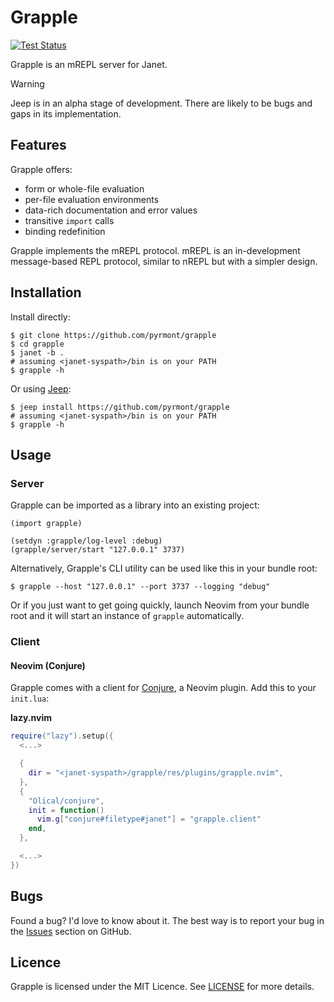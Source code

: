 # Grapple

[![Test Status][icon]][status]

[icon]: https://github.com/pyrmont/grapple/workflows/test/badge.svg
[status]: https://github.com/pyrmont/grapple/actions?query=workflow%3Atest

Grapple is an mREPL server for Janet.

> [!WARNING]
> Jeep is in an alpha stage of development. There are likely to be bugs and
> gaps in its implementation.

## Features

Grapple offers:

- form or whole-file evaluation
- per-file evaluation environments
- data-rich documentation and error values
- transitive `import` calls
- binding redefinition

Grapple implements the mREPL protocol. mREPL is an in-development message-based
REPL protocol, similar to nREPL but with a simpler design.

## Installation

Install directly:

```console
$ git clone https://github.com/pyrmont/grapple
$ cd grapple
$ janet -b .
# assuming <janet-syspath>/bin is on your PATH
$ grapple -h
```

Or using [Jeep][]:

```console
$ jeep install https://github.com/pyrmont/grapple
# assuming <janet-syspath>/bin is on your PATH
$ grapple -h
```

[Jeep]: https://github.com/pyrmont/grapple

## Usage

### Server

Grapple can be imported as a library into an existing project:

```janet
(import grapple)

(setdyn :grapple/log-level :debug)
(grapple/server/start "127.0.0.1" 3737)
```

Alternatively, Grapple's CLI utility can be used like this in your bundle
root:

```shell
$ grapple --host "127.0.0.1" --port 3737 --logging "debug"
```

Or if you just want to get going quickly, launch Neovim from your bundle root
and it will start an instance of `grapple` automatically.

### Client

#### Neovim (Conjure)

Grapple comes with a client for [Conjure][], a Neovim plugin. Add this to your
`init.lua`:

**lazy.nvim**

```lua
require("lazy").setup({
  <...>

  {
    dir = "<janet-syspath>/grapple/res/plugins/grapple.nvim",
  },
  {
    "Olical/conjure",
    init = function()
      vim.g["conjure#filetype#janet"] = "grapple.client"
    end,
  },

  <...>
})
```

[Conjure]: https://conjure.oli.me.uk

## Bugs

Found a bug? I'd love to know about it. The best way is to report your bug in
the [Issues][] section on GitHub.

[Issues]: https://github.com/pyrmont/grapple/issues

## Licence

Grapple is licensed under the MIT Licence. See [LICENSE][] for more details.

[LICENSE]: https://github.com/pyrmont/grapple/blob/master/LICENSE
